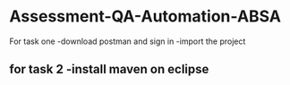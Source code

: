# Assessment-QA-Automation-ABSA
For task one 
-download postman and sign in
-import the project

for task 2
-install maven on eclipse
-
